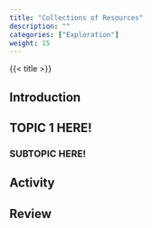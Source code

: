 ```yaml
---
title: "Collections of Resources"
description: ""
categories: ["Exploration"]
weight: 15
---
```

<!--- Make sure to fill out the title and description above, they will be used when generating lists of exploration topics -->
<!--- The weight above determines what order this will be shown among other exploration topics in this same folder, lower numbers are shown first. Start using at least multiples of 5, that way if you need to add a content page between existing ones there are enough open weights to do so. They are integers only -->

{{< title >}}
## Introduction
<!--- Introduce the content of this exploration -->

## TOPIC 1 HERE!
<!--- Main topic headings are at ## -->
### SUBTOPIC HERE!
<!--- Subtopic headings are at ### -->

<!--- Embed kaltura videos like this {{< kaltura video_identifier >}} where video_identifier is replaced with the id of the video found in the kaltura video URL -->

## Activity
<!--- Where possible include one or more activities for students to do to further cement their understanding of the topic. They will learn more from doing than reading -->

## Review
<!--- Encourage students to reflect on what they should have learned from this exploration. -->
